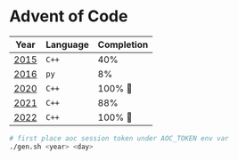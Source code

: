 # Advent of Code

| Year           | Language | Completion |
| -------------- | -------- | ---------- |
| [2015](./2015) | `C++`    | 40%        |
| [2016](./2016) | `py`     | 8%         |
| [2020](./2020) | `C++`    | 100% 🎉    |
| [2021](./2021) | `C++`    | 88%        |
| [2022](./2022) | `C++`    | 100% 🎉    |

```sh
# first place aoc session token under AOC_TOKEN env var
./gen.sh <year> <day>
```
